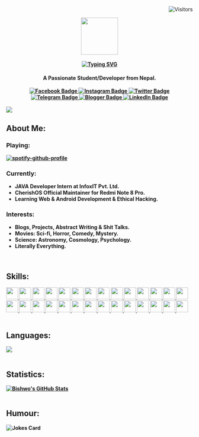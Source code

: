 <div align="right"
     
![Visitors](https://visitor-badge.glitch.me/badge?page_id=bishwofic.bishwofic)
</div>
<b>
<div id="header" align="center">
<img src="https://media.giphy.com/media/M9gbBd9nbDrOTu1Mqx/giphy.gif" width="100"/>
<br>
<br>
<a href="https://git.io/typing-svg"><img src="https://readme-typing-svg.demolab.com?font=Plus+Jakarta+Sans&weight=700&size=35&pause=1000&center=true&color=0C8AD2&vCenter=true&width=435&lines=Hey,+I'm+Bishwo+!!" alt="Typing SVG" /></a>  
<h4>A Passionate Student/Developer from Nepal.</h4> 
</div>

<div align="center" id="social">
  <a href="https://facebook.com/bishwofic">
    <img src="https://img.shields.io/badge/Facebook-informational?style=flat&logo=facebook&logoColor=white" alt="Facebook Badge"/>
  </a>
  <a href="https://instagram.com/bishwofic">
    <img src="https://img.shields.io/badge/Instagram-red?style=flat&logo=instagram&logoColor=white" alt="Instagram Badge"/>
  </a>
  <a href="https://twitter.com/bishwofic">
    <img src="https://img.shields.io/badge/Twitter-informational?style=flat&logo=twitter&logoColor=white" alt="Twitter Badge"/>
  </a>
  <br>
  <a href="https://t.me/bishwofic">
    <img src="https://img.shields.io/badge/Telegram-informational?style=flat&logo=telegram&logoColor=white" alt="Telegram Badge"/>
  </a>
   <a href="https://unfilteredpovs.blogspot.com">
    <img src="https://img.shields.io/badge/UBlogger-red?style=flat&logo=blogger&logoColor=white" alt="Blogger Badge"/>
  </a>
   <a href="https://linkedin.com/in/bishwofic">
    <img src="https://img.shields.io/badge/Linkedin-informational?style=flat&logo=linkedin&logoColor=white" alt="LinkedIn Badge"/>
  </a>
</div>
<br>
  
<a href="https://paypal.me/bishwofic" target="_blank" style="display: inline-block;">
  <img src="https://img.shields.io/badge/Donate-PayPal-blue.svg?style=flat&logo=paypal" align="center" />
</a>

<h2> About Me:</h2>

  <h3> Playing: </h3>
  
[![spotify-github-profile](https://spotify-github-profile.kittinanx.com/api/view?uid=31nrwitkliplqjruvmjjvsd6l7ni&cover_image=true&theme=natemoo-re&show_offline=false&background_color=121212&interchange=true&bar_color=38780d&bar_color_cover=true)](https://github.com/kittinan/spotify-github-profile)
  <h3> Currently: </h3>
  
  - JAVA Developer Intern at InfoxIT Pvt. Ltd.
  - CherishOS Official Maintainer for Redmi Note 8 Pro.
  - Learning Web & Android Development & Ethical Hacking.

  <h3> Interests: </h3>
  
  - Blogs, Projects, Abstract Writing & Shit Talks.
  - Movies: Sci-fi, Horror, Comedy, Mystery.
  - Science: Astronomy, Cosmology, Psychology.
  - Literally Everything. 
<br>
<h2> Skills:</h2>
<a href= https://github.com/bishwofic?tab=repositories&q=&type=&language=android&sort= > <img width ='32px' src ='https://raw.githubusercontent.com/rahulbanerjee26/githubAboutMeGenerator/main/icons/android.svg'> </a>
<a href= https://github.com/bishwofic?tab=repositories&q=&type=&language=java&sort= > <img width ='32px' src ='https://raw.githubusercontent.com/rahulbanerjee26/githubAboutMeGenerator/main/icons/java.svg'> </a>
<a href= https://github.com/bishwofic?tab=repositories&q=&type=&language=docker&sort= > <img width ='32px' src ='https://raw.githubusercontent.com/rahulbanerjee26/githubAboutMeGenerator/main/icons/docker.svg'> </a>
<a href= https://github.com/bishwofic?tab=repositories&q=&type=&language=firebase&sort= > <img width =32px' src ='https://raw.githubusercontent.com/rahulbanerjee26/githubAboutMeGenerator/main/icons/firebase.svg'> </a>
<a href= https://github.com/bishwofic?tab=repositories&q=&type=&language=jenkind&sort= > <img width ='32px' src ='https://raw.githubusercontent.com/rahulbanerjee26/githubAboutMeGenerator/main/icons/jenkins.svg'> </a>
<a href= https://github.com/bishwofic?tab=repositories&q=&type=&language=c#&sort= > <img width ='32px' src ='https://raw.githubusercontent.com/rahulbanerjee26/githubAboutMeGenerator/main/icons/csharp.svg'> </a>
<a href= https://github.com/?tab=repositories&q=&type=&language=azure&sort= > <img width ='32px' height='32px' src ='https://raw.githubusercontent.com/rahulbanerjee26/githubAboutMeGenerator/main/icons/azure.svg'> </a>
<a href= https://github.com/?tab=repositories&q=&type=&language=gcp&sort= > <img width ='32px' height='32px' src ='https://raw.githubusercontent.com/rahulbanerjee26/githubAboutMeGenerator/main/icons/gcp.svg'> </a>
<a href= https://github.com/bishwofic?tab=repositories&q=&type=&language=git&sort= > <img width ='32px' src ='https://raw.githubusercontent.com/rahulbanerjee26/githubAboutMeGenerator/main/icons/git.svg'> </a>
<a href= https://github.com/bishwofic?tab=repositories&q=&type=&language=postman&sort= > <img width =32px' src ='https://raw.githubusercontent.com/rahulbanerjee26/githubAboutMeGenerator/main/icons/postman.svg'> </a>
<a href= https://github.com/bishwofic?tab=repositories&q=&type=&language=mysql&sort= > <img width =32px' src ='https://raw.githubusercontent.com/rahulbanerjee26/githubAboutMeGenerator/main/icons/mysql.svg'> </a>
<a href= https://github.com/bishwofic?tab=repositories&q=&type=&language=wordpress&sort= > <img width ='32px' src ='https://raw.githubusercontent.com/rahulbanerjee26/githubAboutMeGenerator/main/icons/wordpress.svg'> </a>
<a href= https://github.com/bishwofic?tab=repositories&q=&type=&language=kube&sort= > <img width ='32px' src ='https://raw.githubusercontent.com/rahulbanerjee26/githubAboutMeGenerator/main/icons/kubernetes.svg'> </a>
<a href= https://github.com/bishwofic?tab=repositories&q=&type=&language=linux&sort= > <img width =32px' src ='https://raw.githubusercontent.com/rahulbanerjee26/githubAboutMeGenerator/main/icons/linux.svg'> </a>
<a href= https://github.com/bishwofic?tab=repositories&q=&type=&language=illustrator&sort=> <img width =32px' src ='https://raw.githubusercontent.com/rahulbanerjee26/githubAboutMeGenerator/main/icons/illustrator.svg'> </a>
<a href= https://github.com/?tab=repositories&q=&type=&language=spring&sort= > <img width ='32px' height='32px' src ='https://raw.githubusercontent.com/rahulbanerjee26/githubAboutMeGenerator/main/icons/spring.svg'> </a>
<a href= https://github.com/?tab=repositories&q=&type=&language=blogger&sort= > <img width ='32px' height='32px' src ='https://raw.githubusercontent.com/rahulbanerjee26/githubAboutMeGenerator/main/icons/blogger.svg'> </a>
<a href= https://github.com/bishwofic?tab=repositories&q=&type=&language=html&sort= > <img width ='32px' src ='https://raw.githubusercontent.com/rahulbanerjee26/githubAboutMeGenerator/main/icons/html.svg'> </a>
<a href= https://github.com/bishwofic?tab=repositories&q=&type=&language=css&sort= > <img width ='32px' src ='https://raw.githubusercontent.com/rahulbanerjee26/githubAboutMeGenerator/main/icons/css.svg'> </a>
<a href= https://github.com/bishwofic?tab=repositories&q=&type=&language=javascript&sort= > <img width =32px' src ='https://raw.githubusercontent.com/rahulbanerjee26/githubAboutMeGenerator/main/icons/javascript.svg'> </a>
<a href= https://github.com/?tab=repositories&q=&type=&language=python&sort= > <img width ='32px' height='32px' src ='https://raw.githubusercontent.com/rahulbanerjee26/githubAboutMeGenerator/main/icons/python.svg'> </a>
<a href= https://github.com/?tab=repositories&q=&type=&language=c&sort= > <img width ='32px' height='32px' src ='https://raw.githubusercontent.com/rahulbanerjee26/githubAboutMeGenerator/main/icons/c.svg'> </a>
<a href= https://github.com/?tab=repositories&q=&type=&language=dotnet&sort= > <img width ='32px' height='32px' src ='https://raw.githubusercontent.com/rahulbanerjee26/githubAboutMeGenerator/main/icons/dotnet.svg'> </a>
<a href= https://github.com/?tab=repositories&q=&type=&language=github&sort= > <img width ='32px' height='32px' src ='https://raw.githubusercontent.com/rahulbanerjee26/githubAboutMeGenerator/main/icons/github.svg'> </a>
<a href= https://github.com/?tab=repositories&q=&type=&language=heroku&sort= > <img width ='32px' height='32px' src ='https://raw.githubusercontent.com/rahulbanerjee26/githubAboutMeGenerator/main/icons/heroku.svg'> </a>
<a href= https://github.com/?tab=repositories&q=&type=&language=matlab&sort= > <img width ='32px' height='32px' src ='https://raw.githubusercontent.com/rahulbanerjee26/githubAboutMeGenerator/main/icons/matlab.svg'> </a>
<a href= https://github.com/?tab=repositories&q=&type=&language=mongodb&sort= > <img width ='32px' height='32px' src ='https://raw.githubusercontent.com/rahulbanerjee26/githubAboutMeGenerator/main/icons/mongodb.svg'> </a>
<a href= https://github.com/?tab=repositories&q=&type=&language=stack-overflow&sort= > <img width ='32px' height='32px' src ='https://raw.githubusercontent.com/rahulbanerjee26/githubAboutMeGenerator/main/icons/stack-overflow.svg'> </a>

<br>
<br>
  
<h2> Languages: </h2>
<a href="https://github.com/bishwofic/github-profile-stats">
<img align="center" src="https://bishwofic-github-profile-stats.vercel.app/api/top-langs/?username=bishwofic&theme=buefy&border_radius=10"/></a>
<br>
<br>
<h2> Statistics: </h2>
<a href="https://github.com/bishwofic/github-profile-stats"><img align="center" src="https://bishwofic-github-profile-stats.vercel.app/api?username=bishwofic&show_icons=true&include_all_commits=true&theme=buefy&hide=issues&border_radius=10" alt="Bishwo's GitHub Stats" /></a>
<br>
<br>
<h2 align = "left"> Humour: </h2>

![Jokes Card](https://readme-jokes.vercel.app/api?theme=graywhite&hideBorder)
<br>
